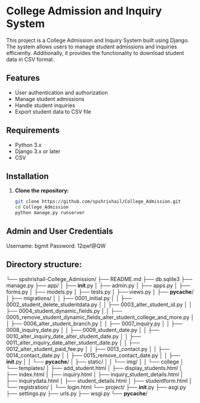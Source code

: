 # College Admission and Inquiry System

This project is a College Admission and Inquiry System built using Django. The system allows users to manage student admissions and inquiries efficiently. Additionally, it provides the functionality to download student data in CSV format.

## Features

- User authentication and authorization
- Manage student admissions
- Handle student inquiries
- Export student data to CSV file

## Requirements

- Python 3.x
- Django 3.x or later
- CSV

## Installation

1. **Clone the repository:**

   ```sh
   git clone https://github.com/spshrishail/College_Admission.git   
   cd College_Admission
   python manage.py runserver
## Admin and User Credentials
Username: bgmit
Password: 12qw!@QW

## Directory structure:
└── spshrishail-College_Admission/
    ├── README.md
    ├── db.sqlite3
    ├── manage.py
    ├── app/
    │   ├── __init__.py
    │   ├── admin.py
    │   ├── apps.py
    │   ├── forms.py
    │   ├── models.py
    │   ├── tests.py
    │   ├── views.py
    │   ├── __pycache__/
    │   ├── migrations/
    │   │   ├── 0001_initial.py
    │   │   ├── 0002_student_delete_studentdata.py
    │   │   ├── 0003_alter_student_id.py
    │   │   ├── 0004_student_dynamic_fields.py
    │   │   ├── 0005_remove_student_dynamic_fields_alter_student_college_and_more.py
    │   │   ├── 0006_alter_student_branch.py
    │   │   ├── 0007_inquiry.py
    │   │   ├── 0008_inquiry_date.py
    │   │   ├── 0009_student_date.py
    │   │   ├── 0010_alter_inquiry_date_alter_student_date.py
    │   │   ├── 0011_alter_inquiry_date_alter_student_date.py
    │   │   ├── 0012_alter_student_paid_fee.py
    │   │   ├── 0013_contact.py
    │   │   ├── 0014_contact_date.py
    │   │   ├── 0015_remove_contact_date.py
    │   │   ├── __init__.py
    │   │   └── __pycache__/
    │   ├── static/
    │   │   └── img/
    │   │       └── college
    │   └── templates/
    │       ├── add_student.html
    │       ├── display_students.html
    │       ├── index.html
    │       ├── inquiry.html
    │       ├── inquiry_student_details.html
    │       ├── inquirydata.html
    │       ├── student_details.html
    │       ├── studentform.html
    │       └── registration/
    │           └── login.html
    └── project/
        ├── __init__.py
        ├── asgi.py
        ├── settings.py
        ├── urls.py
        ├── wsgi.py
        └── __pycache__/
